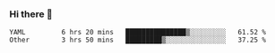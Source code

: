 ### Hi there 👋

<!--
**yeya24/yeya24** is a ✨ _special_ ✨ repository because its `README.md` (this file) appears on your GitHub profile.

Here are some ideas to get you started:

- 🔭 I’m currently working on ...
- 🌱 I’m currently learning ...
- 👯 I’m looking to collaborate on ...
- 🤔 I’m looking for help with ...
- 💬 Ask me about ...
- 📫 How to reach me: ...
- 😄 Pronouns: ...
- ⚡ Fun fact: ...
-->

<!--START_SECTION:waka-->

```text
YAML         6 hrs 20 mins   ███████████████▒░░░░░░░░░   61.52 %
Other        3 hrs 50 mins   █████████▒░░░░░░░░░░░░░░░   37.25 %
```

<!--END_SECTION:waka-->

